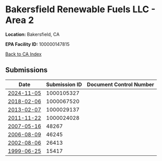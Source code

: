 # Bakersfield Renewable Fuels LLC - Area 2

**Location:** Bakersfield, CA

**EPA Facility ID:** 100000147815

[Back to CA Index](../../index.md)

## Submissions

| Date | Submission ID | Document Control Number |
|------|--------------|-------------------------|
| [2024-11-05](submissions/1000105327.md) | 1000105327 |  |
| [2018-02-06](submissions/1000067520.md) | 1000067520 |  |
| [2013-02-07](submissions/1000029137.md) | 1000029137 |  |
| [2011-11-22](submissions/1000024028.md) | 1000024028 |  |
| [2007-05-16](submissions/48267.md) | 48267 |  |
| [2006-08-09](submissions/46245.md) | 46245 |  |
| [2002-08-06](submissions/26413.md) | 26413 |  |
| [1999-06-25](submissions/15417.md) | 15417 |  |
